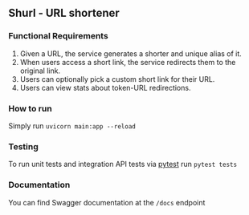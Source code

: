 ## Shurl - URL shortener


### Functional Requirements

1. Given a URL, the service generates a shorter and unique alias of it.
2. When users access a short link, the service redirects them to the original link.
3. Users can optionally pick a custom short link for their URL.
4. Users can view stats about token-URL redirections.

### How to run

Simply run `uvicorn main:app --reload`

### Testing

To run unit tests and integration API tests via [pytest](https://pytest.org/) run
`pytest tests`

### Documentation

You can find Swagger documentation at the `/docs` endpoint